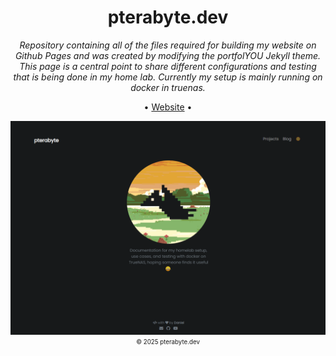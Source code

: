 <div align="center">
  <h1>pterabyte.dev</h1>
  <i>Repository containing all of the files required for building my website on Github Pages and was created by modifying the portfolYOU Jekyll theme. This page is a central point to share different configurations and testing that is being done in my home lab. Currently my setup is mainly running on docker in truenas.</i>

  •
  <a href="https://pterabyte.dev">Website</a>
  •
  
  <a href="https://pterabyte.dev"><img src="pterabyte-index.png"></a>
  <sub><sup>© 2025 pterabyte.dev</sup></sub>
</div>
